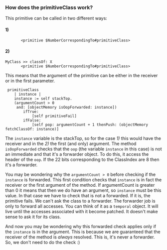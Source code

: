 ### How does the primitiveClass work?

 This primitive can be called in two different ways:
 
 #### 1)
 ``` MyClass >> class
        <primitive $NumberCorrespondingTo#primitiveClass>
 ```

 #### 2)
 ```
 MyClass >> classOf: X
        <primitive $NumberCorrespondingTo#primitiveClass>
 ```

 This means that the argument of the primitive can be either in the receiver or in the first parameter.

```
 primitiveClass
	| instance |
	instance := self stackTop.
	(argumentCount > 0
	 and: [objectMemory isOopForwarded: instance])
		ifTrue:
			[self primitiveFail]
		ifFalse:
			[self pop: argumentCount + 1 thenPush: (objectMemory fetchClassOf: instance)]
```

The `instance` variable is the stackTop, so for the case *1)* this would have the receiver and in the *2)* the first (and only) argument.
The method `isOopForwarded` checks that the `oop` (the variable `instance` in this case) is not an immediate and that it's a forwarder object. 
 To do this, it access the header of the `oop`.
If the 22 bits corresponding to the ClassIndex are 8 then it's a forwarder. 

You may be wondering why the `argumentCount > 0` before checking if the `instance` is forwarded. This first condition checks that `instance` is in fact the receiver or the first argument of the method.
If argumentCount is greater than 0 it means that then we do have an argument, so `instance` must be this value. In that case we have to check that is not a forwarded. 
If it is, the primitive fails. We can't ask the class to a forwarder. The forwarder job is only to forward all accesses. You can think of it as a `temporal` object. 
It will live until the accesses associated with it become patched. It doesn't make sense to ask it for its class.

And now you may be wondering why this forwarded check applies only if the `instance` is in the argument. 
This is because we are guaranteed that the receiver of the method is *always* resolved. This is, it's never a forwarder. So, we don't need to do the check :)
